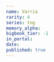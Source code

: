 ```yaml
---
name: Varria
rarity: 4
series: tng
memory_alpha:
bigbook_tier: -1
in_portal:
date:
published: true
---
```



